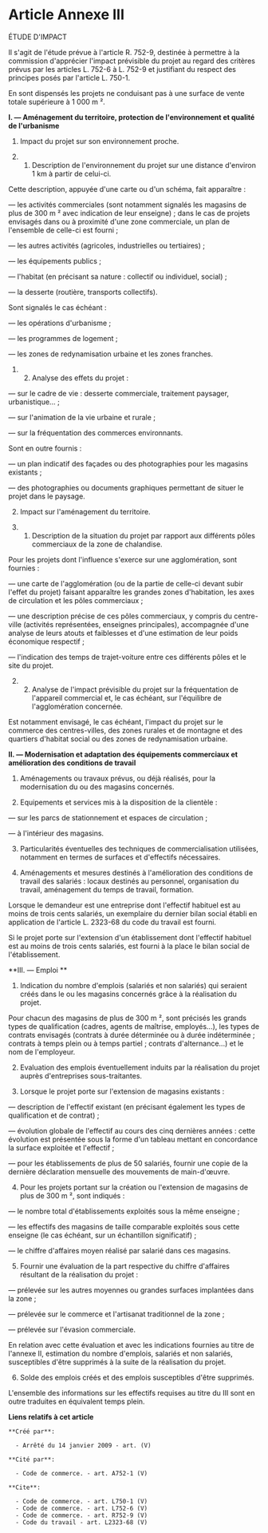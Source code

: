 # Article Annexe III

ÉTUDE D'IMPACT 

Il s'agit de l'étude prévue à l'article R. 752-9, destinée à permettre à la commission d'apprécier l'impact prévisible du
projet au regard des critères prévus par les articles L. 752-6 à L. 752-9 et justifiant du respect des principes posés par
l'article L. 750-1. 

En sont dispensés les projets ne conduisant pas à une surface de vente totale supérieure à 1 000 m ².

**I. ― Aménagement du territoire, protection de l'environnement et qualité de l'urbanisme**

1. Impact du projet sur son environnement proche. 

1. 1. Description de l'environnement du projet sur une distance d'environ 1 km à partir de celui-ci. 

Cette description, appuyée d'une carte ou d'un schéma, fait apparaître : 

― les activités commerciales (sont notamment signalés les magasins de plus de 300 m ² avec indication de leur enseigne) ;
dans le cas de projets envisagés dans ou à proximité d'une zone commerciale, un plan de l'ensemble de celle-ci est fourni ; 

― les autres activités (agricoles, industrielles ou tertiaires) ; 

― les équipements publics ; 

― l'habitat (en précisant sa nature : collectif ou individuel, social) ; 

― la desserte (routière, transports collectifs). 

Sont signalés le cas échéant : 

― les opérations d'urbanisme ; 

― les programmes de logement ; 

― les zones de redynamisation urbaine et les zones franches. 

1. 2. Analyse des effets du projet : 

― sur le cadre de vie : desserte commerciale, traitement paysager, urbanistique... ; 

― sur l'animation de la vie urbaine et rurale ; 

― sur la fréquentation des commerces environnants. 

Sont en outre fournis : 

― un plan indicatif des façades ou des photographies pour les magasins existants ; 

― des photographies ou documents graphiques permettant de situer le projet dans le paysage. 

2. Impact sur l'aménagement du territoire. 

2. 1. Description de la situation du projet par rapport aux différents pôles commerciaux de la zone de chalandise. 

Pour les projets dont l'influence s'exerce sur une agglomération, sont fournies : 

― une carte de l'agglomération (ou de la partie de celle-ci devant subir l'effet du projet) faisant apparaître les grandes
zones d'habitation, les axes de circulation et les pôles commerciaux ; 

― une description précise de ces pôles commerciaux, y compris du centre-ville (activités représentées, enseignes
principales), accompagnée d'une analyse de leurs atouts et faiblesses et d'une estimation de leur poids économique
respectif ; 

― l'indication des temps de trajet-voiture entre ces différents pôles et le site du projet. 

2. 2. Analyse de l'impact prévisible du projet sur la fréquentation de l'appareil commercial et, le cas échéant, sur
l'équilibre de l'agglomération concernée. 

Est notamment envisagé, le cas échéant, l'impact du projet sur le commerce des centres-villes, des zones rurales et de
montagne et des quartiers d'habitat social ou des zones de redynamisation urbaine. 

**II. ― Modernisation et adaptation des équipements commerciaux et amélioration des conditions de travail**

1. Aménagements ou travaux prévus, ou déjà réalisés, pour la modernisation du ou des magasins concernés. 

2. Equipements et services mis à la disposition de la clientèle : 

― sur les parcs de stationnement et espaces de circulation ; 

― à l'intérieur des magasins. 

3. Particularités éventuelles des techniques de commercialisation utilisées, notamment en termes de surfaces et d'effectifs
nécessaires. 

4. Aménagements et mesures destinés à l'amélioration des conditions de travail des salariés : locaux destinés au personnel,
organisation du travail, aménagement du temps de travail, formation. 

Lorsque le demandeur est une entreprise dont l'effectif habituel est au moins de trois cents salariés, un exemplaire du
dernier bilan social établi en application de l'article L. 2323-68 du code du travail est fourni. 

Si le projet porte sur l'extension d'un établissement dont l'effectif habituel est au moins de trois cents salariés, est
fourni à la place le bilan social de l'établissement. 

**III. ― Emploi **

1. Indication du nombre d'emplois (salariés et non salariés) qui seraient créés dans le ou les magasins concernés grâce à la
réalisation du projet. 

Pour chacun des magasins de plus de 300 m ², sont précisés les grands types de qualification (cadres, agents de maîtrise,
employés...), les types de contrats envisagés (contrats à durée déterminée ou à durée indéterminée ; contrats à temps plein
ou à temps partiel ; contrats d'alternance...) et le nom de l'employeur. 

2. Evaluation des emplois éventuellement induits par la réalisation du projet auprès d'entreprises sous-traitantes. 

3. Lorsque le projet porte sur l'extension de magasins existants : 

― description de l'effectif existant (en précisant également les types de qualification et de contrat) ; 

― évolution globale de l'effectif au cours des cinq dernières années : cette évolution est présentée sous la forme d'un
tableau mettant en concordance la surface exploitée et l'effectif ; 

― pour les établissements de plus de 50 salariés, fournir une copie de la dernière déclaration mensuelle des mouvements de
main-d'œuvre. 

4. Pour les projets portant sur la création ou l'extension de magasins de plus de 300 m ², sont indiqués : 

― le nombre total d'établissements exploités sous la même enseigne ; 

― les effectifs des magasins de taille comparable exploités sous cette enseigne (le cas échéant, sur un échantillon
significatif) ; 

― le chiffre d'affaires moyen réalisé par salarié dans ces magasins. 

5. Fournir une évaluation de la part respective du chiffre d'affaires résultant de la réalisation du projet : 

― prélevée sur les autres moyennes ou grandes surfaces implantées dans la zone ; 

― prélevée sur le commerce et l'artisanat traditionnel de la zone ; 

― prélevée sur l'évasion commerciale. 

En relation avec cette évaluation et avec les indications fournies au titre de l'annexe II, estimation du nombre d'emplois,
salariés et non salariés, susceptibles d'être supprimés à la suite de la réalisation du projet. 

6. Solde des emplois créés et des emplois susceptibles d'être supprimés.

L'ensemble des informations sur les effectifs requises au titre du III sont en outre traduites en équivalent temps plein.

**Liens relatifs à cet article**

	**Créé par**:

	  - Arrêté du 14 janvier 2009 - art. (V)

	**Cité par**:

	  - Code de commerce. - art. A752-1 (V)

	**Cite**:

	  - Code de commerce. - art. L750-1 (V)
	  - Code de commerce. - art. L752-6 (V)
	  - Code de commerce. - art. R752-9 (V)
	  - Code du travail - art. L2323-68 (V)
